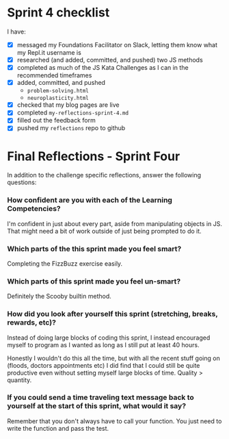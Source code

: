 # Sprint 4 checklist

I have:

- [x] messaged my Foundations Facilitator on Slack, letting them know what my Repl.it username is
- [x] researched (and added, committed, and pushed) two JS methods
- [x] completed as much of the JS Kata Challenges as I can in the recommended timeframes
- [x] added, committed, and pushed
  - `problem-solving.html`
  - `neuroplasticity.html`
- [x] checked that my blog pages are live
- [x] completed `my-reflections-sprint-4.md`
- [x] filled out the feedback form
- [x] pushed my `reflections` repo to github

# Final Reflections - Sprint Four

In addition to the challenge specific reflections, answer the following questions:

### How confident are you with each of the Learning Competencies?

I'm confident in just about every part, aside from manipulating objects
in JS. That might need a bit of work outside of just being prompted to do it.

### Which parts of the this sprint made you feel smart?

Completing the FizzBuzz exercise easily.

### Which parts of this sprint made you feel un-smart?

Definitely the Scooby builtin method.

### How did you look after yourself this sprint (stretching, breaks, rewards, etc)?

Instead of doing large blocks of coding this sprint, I instead encouraged myself
to program as I wanted as long as I still put at least 40 hours.

Honestly I wouldn't do this all the time, but with all the recent stuff going on
(floods, doctors appointments etc) I did find that I could still be quite productive even without setting myself large blocks of time. Quality > quantity.

### If you could send a time traveling text message back to yourself at the start of this sprint, what would it say?

Remember that you don't always have to call your function. You just need to write the function and pass the test.

